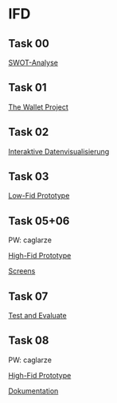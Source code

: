 # IFD

<h2 id="task-00">Task 00</h2>

<p><a href="https://github.com/caglarze/IFD/blob/main/Swot_Anaylse.mov" target="_blank">SWOT-Analyse</a></p>

<h2 id="task-001">Task 01</h2>

<p><a href="https://github.com/caglarze/IFD/blob/main/Wallet-Project.pdf" target="_blank">The Wallet Project</a></p>

<h2 id="task-002">Task 02</h2>

<p><a href="https://github.com/caglarze/IFD/blob/main/Interaktive-Datenvisualisierung.pdf" target="_blank">Interaktive Datenvisualisierung</a></p>

<h2 id="task-031">Task 03</h2>

<p><a href="https://github.com/caglarze/IFD/blob/main/Dashboard.pdf" 
target="_blank">Low-Fid Prototype</a></p>

<h2 id="task-006">Task 05+06</h2>
PW: caglarze 
<p><a href="https://3bm66o.axshare.com" target="_blank">High-Fid Prototype</a></p>
<p><a href="https://github.com/caglarze/IFD/blob/main/Screens.pdf" target="_blank">Screens</a></p>


<h2 id="task-007">Task 07</h2>
<p><a href="https://github.com/caglarze/IFD/blob/main/Testing.pdf" target="_blank">Test and Evaluate</a></p>


<h2 id="task-008">Task 08</h2>
PW: caglarze 
<p><a href="https://3bm66o.axshare.com/" target="_blank">High-Fid Prototype</a></p>
<p><a href="https://github.com/caglarze/IFD/blob/main/Dokumentation_FinalerPrototyp.pdf" target="_blank">Dokumentation</a></p>





